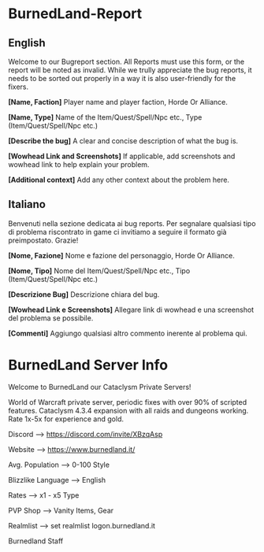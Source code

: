 # BurnedLand-Report
## English

Welcome to our Bugreport section. 
All Reports must use this form, or the report will be noted as invalid. While we trully appreciate the bug reports, it needs to be sorted out properly in a way it is also user-friendly for the fixers.

**[Name, Faction]** Player name and player faction, Horde Or Alliance. 

**[Name, Type]** Name of the Item/Quest/Spell/Npc etc., Type (Item/Quest/Spell/Npc etc.)

**[Describe the bug]** A clear and concise description of what the bug is.

**[Wowhead Link and Screenshots]** If applicable, add screenshots and wowhead link to help explain your problem.

**[Additional context]** Add any other context about the problem here.




## Italiano

Benvenuti nella sezione dedicata ai bug reports. 
Per segnalare qualsiasi tipo di problema riscontrato in game ci invitiamo a seguire il formato già preimpostato. Grazie! 

**[Nome, Fazione]** Nome e fazione del personaggio, Horde Or Alliance.

**[Nome, Tipo]** Nome del Item/Quest/Spell/Npc etc., Tipo (Item/Quest/Spell/Npc etc.)

**[Descrizione Bug]** Descrizione chiara del bug.

**[Wowhead Link e Screenshots]** Allegare link di wowhead e una screenshot del problema se possibile.

**[Commenti]** Aggiungo qualsiasi altro commento inerente al problema quì.

# BurnedLand Server Info

Welcome to BurnedLand our Cataclysm Private Servers!

World of Warcraft private server, periodic fixes with over 90% of scripted features. Cataclysm 4.3.4 expansion with all raids and dungeons working. Rate 1x-5x for experience and gold.

Discord --> https://discord.com/invite/XBzqAsp

Website --> https://www.burnedland.it/

Avg. Population -->  0-100 Style

Blizzlike Language  -->  English

Rates --> x1 - x5 Type

PVP Shop --> Vanity Items, Gear

Realmlist --> set realmlist logon.burnedland.it


Burnedland Staff
